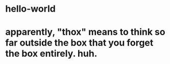 # hello-world
# apparently, "thox" means to think so far outside the box that you forget the box entirely. huh.
